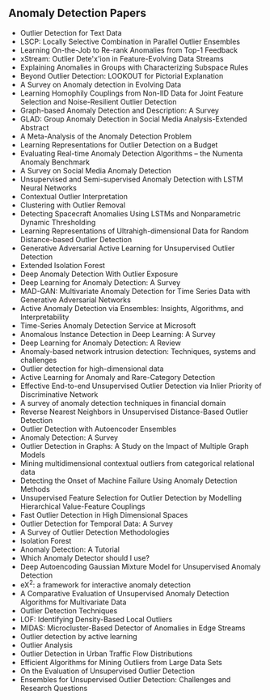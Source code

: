 <h2> Anomaly Detection Papers </h2>

<ul>

     
          
             

 <li><a target="_blank" href="https://github.com/manjunath5496/Anomaly-Detection-Papers/blob/master/ane(1).pdf" style="text-decoration:none;">Outlier Detection for Text Data</a></li>

 <li><a target="_blank" href="https://github.com/manjunath5496/Anomaly-Detection-Papers/blob/master/ane(2).pdf" style="text-decoration:none;">LSCP: Locally Selective Combination in Parallel Outlier Ensembles</a></li>

<li><a target="_blank" href="https://github.com/manjunath5496/Anomaly-Detection-Papers/blob/master/ane(3).pdf" style="text-decoration:none;">Learning On-the-Job to Re-rank Anomalies from Top-1 Feedback</a></li>
 <li><a target="_blank" href="https://github.com/manjunath5496/Anomaly-Detection-Papers/blob/master/ane(4).pdf" style="text-decoration:none;">xStream: Outlier Dete'x'ion in Feature-Evolving Data Streams</a></li>                              
<li><a target="_blank" href="https://github.com/manjunath5496/Anomaly-Detection-Papers/blob/master/ane(5).pdf" style="text-decoration:none;">Explaining Anomalies in Groups with Characterizing Subspace Rules</a></li>
<li><a target="_blank" href="https://github.com/manjunath5496/Anomaly-Detection-Papers/blob/master/ane(6).pdf" style="text-decoration:none;">Beyond Outlier Detection: LOOKOUT for Pictorial Explanation</a></li>
 <li><a target="_blank" href="https://github.com/manjunath5496/Anomaly-Detection-Papers/blob/master/ane(7).pdf" style="text-decoration:none;">A Survey on Anomaly detection in Evolving Data</a></li>

 <li><a target="_blank" href="https://github.com/manjunath5496/Anomaly-Detection-Papers/blob/master/ane(8).pdf" style="text-decoration:none;"> Learning Homophily Couplings from Non-IID Data for Joint Feature Selection and Noise-Resilient Outlier Detection</a></li>
   <li><a target="_blank" href="https://github.com/manjunath5496/Anomaly-Detection-Papers/blob/master/ane(9).pdf" style="text-decoration:none;">Graph-based Anomaly Detection and Description: A Survey</a></li>
  
   
 <li><a target="_blank" href="https://github.com/manjunath5496/Anomaly-Detection-Papers/blob/master/ane(10).pdf" style="text-decoration:none;">GLAD: Group Anomaly Detection in Social Media Analysis-Extended Abstract</a></li>                              
<li><a target="_blank" href="https://github.com/manjunath5496/Anomaly-Detection-Papers/blob/master/ane(11).pdf" style="text-decoration:none;">A Meta-Analysis of the Anomaly Detection Problem</a></li>
<li><a target="_blank" href="https://github.com/manjunath5496/Anomaly-Detection-Papers/blob/master/ane(12).pdf" style="text-decoration:none;">Learning Representations for Outlier Detection on a Budget</a></li>
<li><a target="_blank" href="https://github.com/manjunath5496/Anomaly-Detection-Papers/blob/master/ane(13).pdf" style="text-decoration:none;">Evaluating Real-time Anomaly Detection Algorithms – the Numenta Anomaly Benchmark</a></li>

<li><a target="_blank" href="https://github.com/manjunath5496/Anomaly-Detection-Papers/blob/master/ane(14).pdf" style="text-decoration:none;">A Survey on Social Media Anomaly Detection</a></li>
                              
<li><a target="_blank" href="https://github.com/manjunath5496/Anomaly-Detection-Papers/blob/master/ane(15).pdf" style="text-decoration:none;">Unsupervised and Semi-supervised Anomaly Detection with LSTM Neural Networks</a></li>

<li><a target="_blank" href="https://github.com/manjunath5496/Anomaly-Detection-Papers/blob/master/ane(16).pdf" style="text-decoration:none;">Contextual Outlier Interpretation</a></li>

  <li><a target="_blank" href="https://github.com/manjunath5496/Anomaly-Detection-Papers/blob/master/ane(17).pdf" style="text-decoration:none;">Clustering with Outlier Removal</a></li>   
  
<li><a target="_blank" href="https://github.com/manjunath5496/Anomaly-Detection-Papers/blob/master/ane(18).pdf" style="text-decoration:none;">Detecting Spacecraft Anomalies Using LSTMs and Nonparametric Dynamic Thresholding</a></li> 

  
<li><a target="_blank" href="https://github.com/manjunath5496/Anomaly-Detection-Papers/blob/master/ane(19).pdf" style="text-decoration:none;">Learning Representations of Ultrahigh-dimensional Data for Random Distance-based Outlier Detection</a></li> 

<li><a target="_blank" href="https://github.com/manjunath5496/Anomaly-Detection-Papers/blob/master/ane(20).pdf" style="text-decoration:none;"> Generative Adversarial Active Learning for Unsupervised Outlier Detection</a></li>

<li><a target="_blank" href="https://github.com/manjunath5496/Anomaly-Detection-Papers/blob/master/ane(21).pdf" style="text-decoration:none;">Extended Isolation Forest</a></li>
<li><a target="_blank" href="https://github.com/manjunath5496/Anomaly-Detection-Papers/blob/master/ane(22).pdf" style="text-decoration:none;">Deep Anomaly Detection With Outlier Exposure</a></li> 
 <li><a target="_blank" href="https://github.com/manjunath5496/Anomaly-Detection-Papers/blob/master/ane(23).pdf" style="text-decoration:none;">Deep Learning for Anomaly Detection: A Survey</a></li> 
 

   <li><a target="_blank" href="https://github.com/manjunath5496/Anomaly-Detection-Papers/blob/master/ane(24).pdf" style="text-decoration:none;">MAD-GAN: Multivariate Anomaly Detection for Time Series Data with Generative Adversarial Networks</a></li>
 
   <li><a target="_blank" href="https://github.com/manjunath5496/Anomaly-Detection-Papers/blob/master/ane(25).pdf" style="text-decoration:none;">Active Anomaly Detection via Ensembles: Insights, Algorithms, and Interpretability</a></li>                              
 <li><a target="_blank" href="https://github.com/manjunath5496/Anomaly-Detection-Papers/blob/master/ane(26).pdf" style="text-decoration:none;">Time-Series Anomaly Detection Service at Microsoft</a></li>
 <li><a target="_blank" href="https://github.com/manjunath5496/Anomaly-Detection-Papers/blob/master/ane(27).pdf" style="text-decoration:none;">Anomalous Instance Detection in Deep Learning: A Survey</a></li>
   
 
   <li><a target="_blank" href="https://github.com/manjunath5496/Anomaly-Detection-Papers/blob/master/ane(28).pdf" style="text-decoration:none;">Deep Learning for Anomaly Detection: A Review</a></li>
 
   <li><a target="_blank" href="https://github.com/manjunath5496/Anomaly-Detection-Papers/blob/master/ane(29).pdf" style="text-decoration:none;">Anomaly-based network intrusion detection: Techniques, systems and challenges</a></li>                              

  <li><a target="_blank" href="https://github.com/manjunath5496/Anomaly-Detection-Papers/blob/master/ane(30).pdf" style="text-decoration:none;">Outlier detection for high-dimensional data</a></li>
 
   <li><a target="_blank" href="https://github.com/manjunath5496/Anomaly-Detection-Papers/blob/master/ane(31).pdf" style="text-decoration:none;">Active Learning for Anomaly and
Rare-Category Detection</a></li> 
    <li><a target="_blank" href="https://github.com/manjunath5496/Anomaly-Detection-Papers/blob/master/ane(32).pdf" style="text-decoration:none;">Effective End-to-end Unsupervised Outlier Detection via Inlier Priority of Discriminative Network</a></li> 

   <li><a target="_blank" href="https://github.com/manjunath5496/Anomaly-Detection-Papers/blob/master/ane(33).pdf" style="text-decoration:none;">A survey of anomaly detection techniques in financial domain</a></li>                              

  <li><a target="_blank" href="https://github.com/manjunath5496/Anomaly-Detection-Papers/blob/master/ane(34).pdf" style="text-decoration:none;">Reverse Nearest Neighbors in Unsupervised Distance-Based Outlier Detection</a></li> 
 
  <li><a target="_blank" href="https://github.com/manjunath5496/Anomaly-Detection-Papers/blob/master/ane(35).pdf" style="text-decoration:none;">Outlier Detection with Autoencoder Ensembles</a></li> 

  <li><a target="_blank" href="https://github.com/manjunath5496/Anomaly-Detection-Papers/blob/master/ane(36).pdf" style="text-decoration:none;">Anomaly Detection: A Survey</a></li> 
 
<li><a target="_blank" href="https://github.com/manjunath5496/Anomaly-Detection-Papers/blob/master/ane(37).pdf" style="text-decoration:none;">Outlier Detection in Graphs:
A Study on the Impact of Multiple Graph Models</a></li>
 <li><a target="_blank" href="https://github.com/manjunath5496/Anomaly-Detection-Papers/blob/master/ane(38).pdf" style="text-decoration:none;">Mining multidimensional contextual outliers from categorical relational data</a></li>
<li><a target="_blank" href="https://github.com/manjunath5496/Anomaly-Detection-Papers/blob/master/ane(39).pdf" style="text-decoration:none;">Detecting the Onset of Machine Failure Using Anomaly Detection Methods</a></li>
 <li><a target="_blank" href="https://github.com/manjunath5496/Anomaly-Detection-Papers/blob/master/ane(40).pdf" style="text-decoration:none;">Unsupervised Feature Selection for Outlier Detection by Modelling Hierarchical Value-Feature Couplings</a></li>                              
<li><a target="_blank" href="https://github.com/manjunath5496/Anomaly-Detection-Papers/blob/master/ane(41).pdf" style="text-decoration:none;">Fast Outlier Detection in High Dimensional Spaces</a></li>
<li><a target="_blank" href="https://github.com/manjunath5496/Anomaly-Detection-Papers/blob/master/ane(42).pdf" style="text-decoration:none;">Outlier Detection for Temporal Data: A Survey</a></li>
 
  <li><a target="_blank" href="https://github.com/manjunath5496/Anomaly-Detection-Papers/blob/master/ane(43).pdf" style="text-decoration:none;">A Survey of Outlier Detection Methodologies</a></li>
 <li><a target="_blank" href="https://github.com/manjunath5496/Anomaly-Detection-Papers/blob/master/ane(44).pdf" style="text-decoration:none;">Isolation Forest</a></li>
   <li><a target="_blank" href="https://github.com/manjunath5496/Anomaly-Detection-Papers/blob/master/ane(45).pdf" style="text-decoration:none;">Anomaly Detection: A Tutorial</a></li>  
   
<li><a target="_blank" href="https://github.com/manjunath5496/Anomaly-Detection-Papers/blob/master/ane(46).pdf" style="text-decoration:none;">Which Anomaly Detector should I use?</a></li> 
                             
<li><a target="_blank" href="https://github.com/manjunath5496/Anomaly-Detection-Papers/blob/master/ane(47).pdf" style="text-decoration:none;">Deep Autoencoding Gaussian Mixture Model for Unsupervised Anomaly Detection</a></li>
<li><a target="_blank" href="https://github.com/manjunath5496/Anomaly-Detection-Papers/blob/master/ane(48).pdf" style="text-decoration:none;">eX<sup>2</sup>: a framework for interactive anomaly detection</a></li>

<li><a target="_blank" href="https://github.com/manjunath5496/Anomaly-Detection-Papers/blob/master/ane(49).pdf" style="text-decoration:none;">A Comparative Evaluation of Unsupervised Anomaly Detection Algorithms for Multivariate Data</a></li>
                              
<li><a target="_blank" href="https://github.com/manjunath5496/Anomaly-Detection-Papers/blob/master/ane(50).pdf" style="text-decoration:none;">Outlier Detection Techniques</a></li>
<li><a target="_blank" href="https://github.com/manjunath5496/Anomaly-Detection-Papers/blob/master/ane(51).pdf" style="text-decoration:none;">LOF: Identifying Density-Based Local Outliers</a></li>
<li><a target="_blank" href="https://github.com/manjunath5496/Anomaly-Detection-Papers/blob/master/ane(52).pdf" style="text-decoration:none;">MIDAS: Microcluster-Based Detector of Anomalies in Edge Streams</a></li>

<li><a target="_blank" href="https://github.com/manjunath5496/Anomaly-Detection-Papers/blob/master/ane(53).pdf" style="text-decoration:none;">Outlier detection by active learning</a></li>
 
<li><a target="_blank" href="https://github.com/manjunath5496/Anomaly-Detection-Papers/blob/master/ane(54).pdf" style="text-decoration:none;">Outlier Analysis</a></li>

<li><a target="_blank" href="https://github.com/manjunath5496/Anomaly-Detection-Papers/blob/master/ane(55).pdf" style="text-decoration:none;">Outlier Detection in Urban Traffic Flow Distributions</a></li>
 
  <li><a target="_blank" href="https://github.com/manjunath5496/Anomaly-Detection-Papers/blob/master/ane(56).pdf" style="text-decoration:none;">Efficient Algorithms for Mining Outliers from Large Data Sets</a></li>                              

  <li><a target="_blank" href="https://github.com/manjunath5496/Anomaly-Detection-Papers/blob/master/ane(57).pdf" style="text-decoration:none;">On the Evaluation of Unsupervised Outlier Detection</a></li>
 
   <li><a target="_blank" href="https://github.com/manjunath5496/Anomaly-Detection-Papers/blob/master/ane(58).pdf" style="text-decoration:none;">Ensembles for Unsupervised Outlier Detection: Challenges and Research Questions</a></li>
   
</ul>

